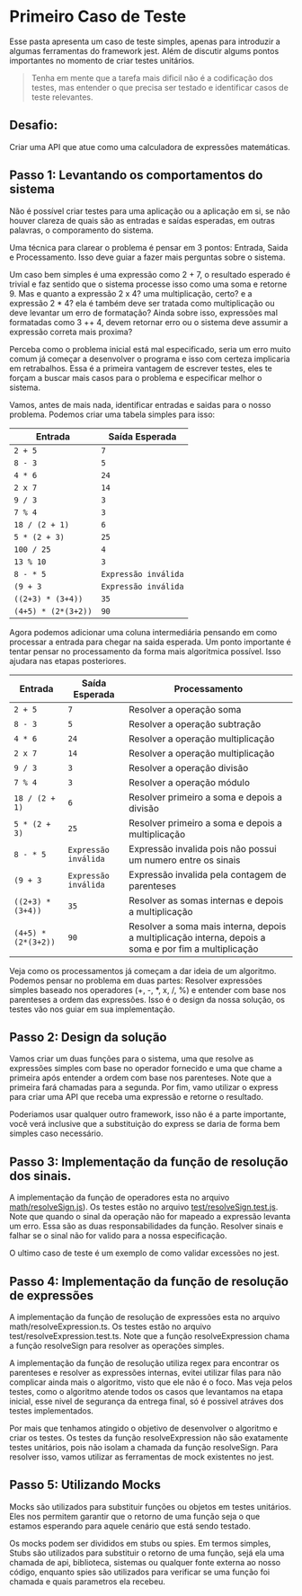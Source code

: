 # Primeiro Caso de Teste

Esse pasta apresenta um caso de teste simples, apenas para introduzir a algumas ferramentas do framework jest. Além de discutir algums pontos importantes no momento de criar testes unitários. 

> Tenha em mente que a tarefa mais dificil não é a codificação dos testes, mas entender o que precisa ser testado e identificar casos de teste relevantes.

## Desafio:
Criar uma API que atue como uma calculadora de expressões matemáticas.


## Passo 1: Levantando os comportamentos do sistema

Não é possível criar testes para uma aplicação ou a aplicação em si, se não houver clareza de quais são as entradas e saídas esperadas, em outras palavras, o comporamento do sistema. 

Uma técnica para clarear o problema é pensar em 3 pontos: Entrada, Saida e Processamento. Isso deve guiar a fazer mais perguntas sobre o sistema.

Um caso bem simples é uma expressão como 2 + 7, o resultado esperado é trivial e faz sentido que o sistema processe isso como uma soma e retorne 9. 
Mas e quanto a expressão 2 x 4? uma multiplicação, certo? e a expressão 2 * 4? ela é também deve ser tratada como multiplicação ou deve levantar um erro de formatação? Ainda sobre isso, expressões mal formatadas como 3 ++ 4, devem retornar erro ou o sistema deve assumir a expressão correta mais proxima? 

Perceba como o problema inicial está mal especificado, seria um erro muito comum já começar a desenvolver o programa e isso com certeza implicaria em retrabalhos. Essa é a primeira vantagem de escrever testes, eles te forçam a buscar mais casos para o problema e especificar melhor o sistema.

Vamos, antes de mais nada, identificar entradas e saidas para o nosso problema. Podemos criar uma tabela simples para isso:

| Entrada               | Saída Esperada      |
|-----------------------|---------------------|
| `2 + 5`               | `7`                 |
| `8 - 3`               | `5`                 |
| `4 * 6`               | `24`                |
| `2 x 7`               | `14`                |
| `9 / 3`               | `3`                 |
| `7 % 4`               | `3`                 |
| `18 / (2 + 1)`        | `6`                 |
| `5 * (2 + 3)`         | `25`                |
| `100 / 25`            | `4`                 |
| `13 % 10`             | `3`                 |
| `8 - * 5`             | `Expressão inválida`|
| `(9 + 3`              | `Expressão inválida`|
| `((2+3) * (3+4))`     | `35`                |
| `(4+5) * (2*(3+2))`   | `90`                |

Agora podemos adicionar uma coluna intermediária pensando em como processar a entrada para chegar na saida esperada. Um ponto importante é tentar pensar no processamento da forma mais algoritmica possível. Isso ajudara nas etapas posteriores.

| Entrada               | Saída Esperada      | Processamento   |
|-----------------------|---------------------|-----------------|
| `2 + 5`               | `7`                 |Resolver a operação soma
| `8 - 3`               | `5`                 |Resolver a operação subtração
| `4 * 6`               | `24`                |Resolver a operação multiplicação
| `2 x 7`               | `14`                |Resolver a operação multiplicação
| `9 / 3`               | `3`                 |Resolver a operação divisão
| `7 % 4`               | `3`                 |Resolver a operação módulo
| `18 / (2 + 1)`        | `6`                 |Resolver primeiro a soma e depois a divisão
| `5 * (2 + 3)`         | `25`                |Resolver primeiro a soma e depois a multiplicação
| `8 - * 5`             | `Expressão inválida`|Expressão invalida pois não possui um numero entre os sinais
| `(9 + 3`              | `Expressão inválida`|Expressão invalida pela contagem de parenteses
| `((2+3) * (3+4))`     | `35`                |Resolver as somas internas e depois a multiplicação
| `(4+5) * (2*(3+2))`   | `90`                |Resolver a soma mais interna, depois a multiplicação interna, depois a soma e por fim a multiplicação

Veja como os processamentos já começam a dar ideia de um algoritmo. Podemos pensar no problema em duas partes: Resolver expressões simples baseado nos operadores (+, -, *, x, /, %) e entender com base nos parenteses a ordem das expressões. Isso é o design da nossa solução, os testes vão nos guiar em sua implementação.

## Passo 2: Design da solução
Vamos criar um duas funções para o sistema, uma que resolve as expressões simples com base no operador fornecido e uma que chame a primeira após entender a ordem com base nos parenteses. Note que a primeira fará chamadas para a segunda. Por fim, vamo utilizar o express para criar uma API que receba uma expressão e retorne o resultado. 

Poderiamos usar qualquer outro framework, isso não é a parte importante, você verá inclusive que a substituição do express se daria de forma bem simples caso necessário.

## Passo 3: Implementação da função de resolução dos sinais.
A implementação da função de operadores esta no arquivo [math/resolveSign.js](https://github.com/SocialSoftwareLivingLab/jest-template/blob/main/design-tests/math/resolveSign.ts)). Os testes estão no arquivo [test/resolveSign.test.js](https://github.com/SocialSoftwareLivingLab/jest-template/blob/main/design-tests/test/resolveSign.test.ts). Note que quando o sinal da operação não for mapeado a expressão levanta um erro. Essa são as duas responsabilidades da função. Resolver sinais e falhar se o sinal não for valido para a nossa especificação.

O ultimo caso de teste é um exemplo de como validar excessões no jest.

## Passo 4: Implementação da função de resolução de expressões
A implementação da função de resolução de expressões esta no arquivo math/resolveExpression.ts. Os testes estão no arquivo test/resolveExpression.test.ts. Note que a função resolveExpression chama a função resolveSign para resolver as operações simples.

A implementação da função de resolução utiliza regex para encontrar os parenteses e resolver as expressões internas, evitei utilizar filas para não complicar ainda mais o algoritmo, visto que ele não é o foco. Mas veja pelos testes, como o algoritmo atende todos os casos que levantamos na etapa inicial, esse nivel de segurança da entrega final, só é possivel atráves dos testes implementados.

Por mais que tenhamos atingido o objetivo de desenvolver o algoritmo e criar os testes. Os testes da função resolveExpression não são exatamente testes unitários, pois não isolam a chamada da função resolveSign. Para resolver isso, vamos utilizar as ferramentas de mock existentes no jest.

## Passo 5: Utilizando Mocks

Mocks são utilizados para substituir funções ou objetos em testes unitários. Eles nos permitem garantir que o retorno de uma função seja o que estamos esperando para aquele cenário que está sendo testado.

Os mocks podem ser divididos em stubs ou spies. Em termos simples, Stubs são utilizados para substituir o retorno de uma função, sejá ela uma chamada de api, biblioteca, sistemas ou qualquer fonte externa ao nosso código, enquanto spies são utilizados para verificar se uma função foi chamada e quais parametros ela recebeu.
